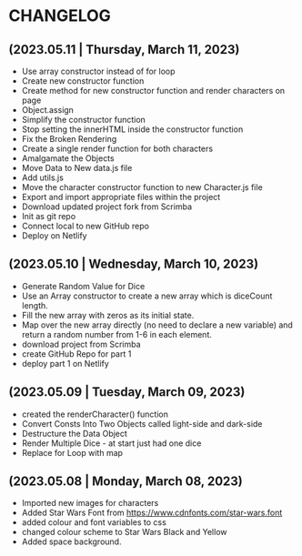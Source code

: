 # CHANGELOG

## (2023.05.11 | Thursday, March 11, 2023)

- Use array constructor instead of for loop
- Create new constructor function
- Create method for new constructor function and render characters on page
- Object.assign
- Simplify the constructor function
- Stop setting the innerHTML inside the constructor function
- Fix the Broken Rendering
- Create a single render function for both characters
- Amalgamate the Objects
- Move Data to New data.js file
- Add utils.js
- Move the character constructor function to new Character.js file
- Export and import appropriate files within the project
- Download updated project fork from Scrimba
- Init as git repo
- Connect local to new GitHub repo
- Deploy on Netlify

## (2023.05.10 | Wednesday, March 10, 2023)

- Generate Random Value for Dice
- Use an Array constructor to create a new array which is diceCount length.
- Fill the new array with zeros as its initial state.
- Map over the new array directly (no need to declare a new variable) and return a random number from 1-6 in each element.
- download project from Scrimba
- create GitHub Repo for part 1
- deploy part 1 on Netlify

## (2023.05.09 | Tuesday, March 09, 2023)

- created the renderCharacter() function
- Convert Consts Into Two Objects called light-side and dark-side
- Destructure the Data Object
- Render Multiple Dice - at start just had one dice
- Replace for Loop with map

## (2023.05.08 | Monday, March 08, 2023)

- Imported new images for characters
- Added Star Wars Font from https://www.cdnfonts.com/star-wars.font
- added colour and font variables to css
- changed colour scheme to Star Wars Black and Yellow
- Added space background.